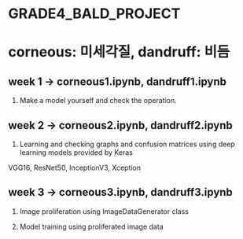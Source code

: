 # GRADE4_BALD_PROJECT
# corneous: 미세각질, dandruff: 비듬

## week 1 -> corneous1.ipynb, dandruff1.ipynb
1. Make a model yourself and check the operation.

## week 2 -> corneous2.ipynb, dandruff2.ipynb
1. Learning and checking graphs and confusion matrices using deep learning models provided by Keras

VGG16, ResNet50, InceptionV3, Xception

## week 3 -> corneous3.ipynb, dandruff3.ipynb
1. Image proliferation using ImageDataGenerator class

2. Model training using proliferated image data
